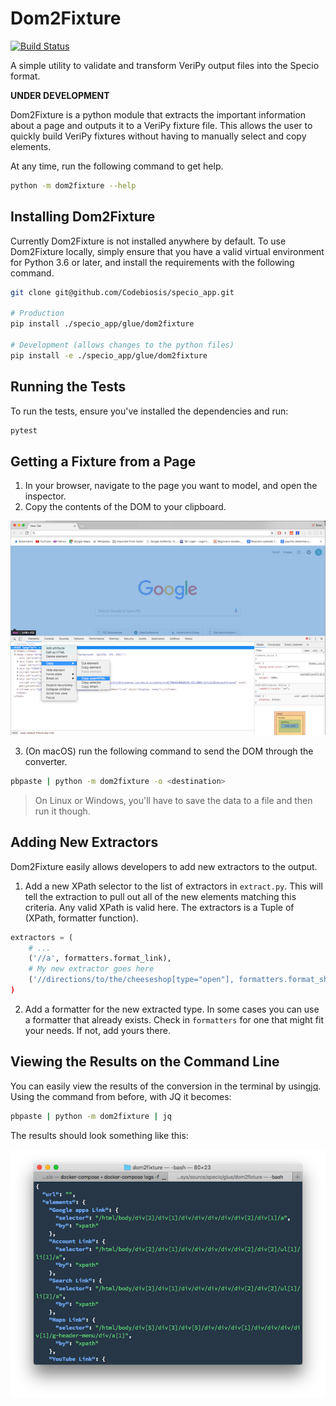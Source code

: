 # Dom2Fixture

[![Build Status](https://travis-ci.com/Codebiosys/dom2fixture.svg?token=sqxCEuNQWHfr2F3qwRmC&branch=master)](https://travis-ci.com/Codebiosys/dom2fixture)

A simple utility to validate and transform VeriPy output files into the Specio format.

**UNDER DEVELOPMENT**

Dom2Fixture is a python module that extracts the important information about a page and outputs it to a VeriPy fixture file. This allows the user to quickly build VeriPy fixtures without having to manually select and copy elements.

At any time, run the following command to get help.

```bash
python -m dom2fixture --help
```


## Installing Dom2Fixture

Currently Dom2Fixture is not installed anywhere by default. To use Dom2Fixture locally, simply ensure that you have a valid virtual environment for Python 3.6 or later, and install the requirements with the following command.

```bash
git clone git@github.com/Codebiosis/specio_app.git

# Production
pip install ./specio_app/glue/dom2fixture

# Development (allows changes to the python files)
pip install -e ./specio_app/glue/dom2fixture
```


## Running the Tests

To run the tests, ensure you've installed the dependencies and run:

```bash
pytest
```


## Getting a Fixture from a Page

1. In your browser, navigate to the page you want to model, and open the inspector.
2. Copy the contents of the DOM to your clipboard.

![](static/getting-the-dom.png)

3. (On macOS) run the following command to send the DOM through the converter.

```bash
pbpaste | python -m dom2fixture -o <destination>
```

> On Linux or Windows, you'll have to save the data to a file and then run it though.


## Adding New Extractors

Dom2Fixture easily allows developers to add new extractors to the output.

1. Add a new XPath selector to the list of extractors in `extract.py`. This will tell the extraction to pull out all of the new elements matching this criteria. Any valid XPath is valid here. The extractors is a Tuple of (XPath, formatter function).

```python
extractors = (
    # ...
    ('//a', formatters.format_link),
    # My new extractor goes here
    ('//directions/to/the/cheeseshop[type="open"], formatters.format_shop),
)
```

2. Add a formatter for the new extracted type. In some cases you can use a formatter that already exists. Check in `formatters` for one that might fit your needs. If not, add yours there.


## Viewing the Results on the Command Line

You can easily view the results of the conversion in the terminal by using[jq](https://stedolan.github.io/jq/). Using the command from before, with JQ it becomes:

```bash
pbpaste | python -m dom2fixture | jq
```

The results should look something like this:

![](static/jq.png)
